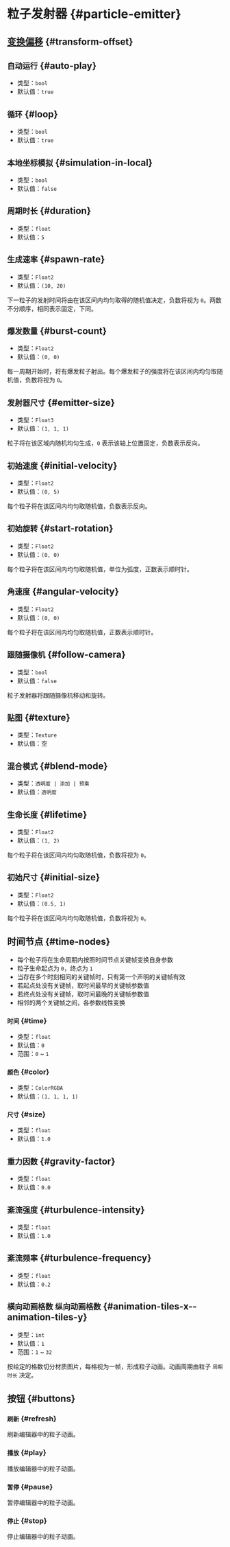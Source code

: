 # 粒子发射器 {#particle-emitter}

## [变换偏移](item#变换偏移) {#transform-offset}

## `自动运行` {#auto-play}

- 类型：`bool`
- 默认值：`true`

## `循环` {#loop}

- 类型：`bool`
- 默认值：`true`

## `本地坐标模拟` {#simulation-in-local}

- 类型：`bool`
- 默认值：`false`

## `周期时长` {#duration}

- 类型：`float`
- 默认值：`5`

## `生成速率` {#spawn-rate}

- 类型：`Float2`
- 默认值：`(10, 20)`

下一粒子的发射时间将由在该区间内均匀取得的随机值决定，负数将视为 `0`。两数不分顺序，相同表示固定，下同。

## `爆发数量` {#burst-count}

- 类型：`Float2`
- 默认值：`(0, 0)`

每一周期开始时，将有爆发粒子射出。每个爆发粒子的强度将在该区间内均匀取随机值，负数将视为 `0`。

## `发射器尺寸` {#emitter-size}

- 类型：`Float3`
- 默认值：`(1, 1, 1)`

粒子将在该区域内随机均匀生成，`0` 表示该轴上位置固定，负数表示反向。

## `初始速度` {#initial-velocity}

- 类型：`Float2`
- 默认值：`(0, 5)`

每个粒子将在该区间内均匀取随机值，负数表示反向。

## `初始旋转` {#start-rotation}

- 类型：`Float2`
- 默认值：`(0, 0)`

每个粒子将在该区间内均匀取随机值，单位为弧度，正数表示顺时针。

## `角速度` {#angular-velocity}

- 类型：`Float2`
- 默认值：`(0, 0)`

每个粒子将在该区间内均匀取随机值，正数表示顺时针。

## `跟随摄像机` {#follow-camera}

- 类型：`bool`
- 默认值：`false`

粒子发射器将跟随摄像机移动和旋转。

## `贴图` {#texture}

- 类型：`Texture`
- 默认值：空

## `混合模式` {#blend-mode}

- 类型：`透明度 | 添加 | 预乘`
- 默认值：`透明度`

## `生命长度` {#lifetime}

- 类型：`Float2`
- 默认值：`(1, 2)`

每个粒子将在该区间内均匀取随机值，负数将视为 `0`。

## `初始尺寸` {#initial-size}

- 类型：`Float2`
- 默认值：`(0.5, 1)`

每个粒子将在该区间内均匀取随机值，负数将视为 `0`。

## 时间节点 {#time-nodes}

- 每个粒子将在生命周期内按照时间节点关键帧变换自身参数
- 粒子生命起点为 `0`，终点为 `1`
- 当存在多个时刻相同的关键帧时，只有第一个声明的关键帧有效
- 若起点处没有关键帧，取时间最早的关键帧参数值
- 若终点处没有关键帧，取时间最晚的关键帧参数值
- 相邻的两个关键帧之间，各参数线性变换

### `时间` {#time}

- 类型：`float`
- 默认值：`0`
- 范围：`0` ~ `1`

### `颜色` {#color}

- 类型：`ColorRGBA`
- 默认值：`(1, 1, 1, 1)`

### `尺寸` {#size}

- 类型：`float`
- 默认值：`1.0`

## `重力因数` {#gravity-factor}

- 类型：`float`
- 默认值：`0.0`

## `紊流强度` {#turbulence-intensity}

- 类型：`float`
- 默认值：`1.0`

## `紊流频率` {#turbulence-frequency}

- 类型：`float`
- 默认值：`0.2`

## `横向动画格数` `纵向动画格数` {#animation-tiles-x--animation-tiles-y}

- 类型：`int`
- 默认值：`1`
- 范围：`1` ~ `32`

按给定的格数切分材质图片，每格视为一帧，形成粒子动画。动画周期由粒子 `周期时长` 决定。

## 按钮 {#buttons}

### `刷新` {#refresh}

刷新编辑器中的粒子动画。

### `播放` {#play}

播放编辑器中的粒子动画。

### `暂停` {#pause}

暂停编辑器中的粒子动画。

### `停止` {#stop}

停止编辑器中的粒子动画。
